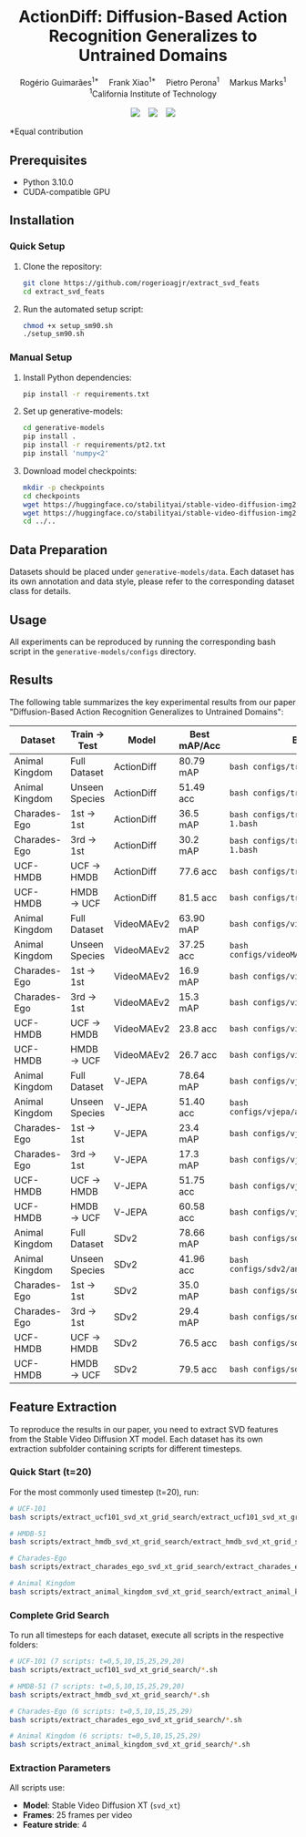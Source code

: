 <h1 align='center'>ActionDiff: Diffusion-Based Action Recognition Generalizes to Untrained Domains</h1>
<div align='center'>
    Rogério Guimarães<sup>1*</sup> 
    Frank Xiao<sup>1*</sup> 
    Pietro Perona<sup>1</sup> 
    Markus Marks<sup>1</sup>
  </div>
  <div align='center'>
    <sup>1</sup>California Institute of Technology
  </div>
  <br>
  <div align="center">
    <a href="https://vision.caltech.edu/actiondiff/"><img src="https://img.shields.io/static/v1?label=Project&message=Page&color=purple"></a>  
    <a href="https://arxiv.org/pdf/2509.08908"><img src="https://img.shields.io/static/v1?label=Paper&message=ArXiv&color=red&logo=arxiv"></a>  
    <a href="https://github.com/frankyaoxiao/ActionDiff"><img src="https://img.shields.io/static/v1?label=Code&message=GitHub&color=blue&logo=github"></a>
  </div>

*Equal contribution


## Prerequisites
- Python 3.10.0
- CUDA-compatible GPU

## Installation

### Quick Setup

1. Clone the repository:
   ```bash
   git clone https://github.com/rogerioagjr/extract_svd_feats
   cd extract_svd_feats
   ```

2. Run the automated setup script:
   ```bash
   chmod +x setup_sm90.sh
   ./setup_sm90.sh
   ```

### Manual Setup
1. Install Python dependencies:
   ```bash
   pip install -r requirements.txt
   ```

2. Set up generative-models:
   ```bash
   cd generative-models
   pip install .
   pip install -r requirements/pt2.txt
   pip install 'numpy<2'
   ```

3. Download model checkpoints:
   ```bash
   mkdir -p checkpoints
   cd checkpoints
   wget https://huggingface.co/stabilityai/stable-video-diffusion-img2vid/resolve/main/svd.safetensors
   wget https://huggingface.co/stabilityai/stable-video-diffusion-img2vid-xt/resolve/main/svd_xt.safetensors
   cd ../..
   ```

## Data Preparation

Datasets should be placed under `generative-models/data`. Each dataset has its own annotation and data style, please refer to the corresponding dataset class for details.

## Usage

All experiments can be reproduced by running the corresponding bash script in the `generative-models/configs` directory.

## Results

The following table summarizes the key experimental results from our paper "Diffusion-Based Action Recognition Generalizes to Untrained Domains":

| Dataset | Train → Test | Model | Best mAP/Acc | Bash Command |
|---------|--------------|-------|--------------|---------------|
| Animal Kingdom | Full Dataset | ActionDiff | 80.79 mAP | `bash configs/transformergrid/ak.bash` |
| Animal Kingdom | Unseen Species | ActionDiff | 51.49 acc | `bash configs/transformergrid/akunseen.bash` |
| Charades-Ego | 1st → 1st | ActionDiff | 36.5 mAP | `bash configs/transformergrid/charades1-1.bash` |
| Charades-Ego | 3rd → 1st | ActionDiff | 30.2 mAP | `bash configs/transformergrid/charades3-1.bash` |
| UCF-HMDB | UCF → HMDB | ActionDiff | 77.6 acc | `bash configs/transformergrid/ucfhmdb.bash` |
| UCF-HMDB | HMDB → UCF | ActionDiff | 81.5 acc | `bash configs/transformergrid/hmdbucf.bash` |
| Animal Kingdom | Full Dataset | VideoMAEv2 | 63.90 mAP | `bash configs/videoMAE/animalkingdom.bash` |
| Animal Kingdom | Unseen Species | VideoMAEv2 | 37.25 acc | `bash configs/videoMAE/animalkingdom_unseen.bash` |
| Charades-Ego | 1st → 1st | VideoMAEv2 | 16.9 mAP | `bash configs/videoMAE/charades1-1.bash` |
| Charades-Ego | 3rd → 1st | VideoMAEv2 | 15.3 mAP | `bash configs/videoMAE/charades3-1.bash` |
| UCF-HMDB | UCF → HMDB | VideoMAEv2 | 23.8 acc | `bash configs/videoMAE/ucfhmdb.bash` |
| UCF-HMDB | HMDB → UCF | VideoMAEv2 | 26.7 acc | `bash configs/videoMAE/hmdbucf.bash` |
| Animal Kingdom | Full Dataset | V-JEPA | 78.64 mAP | `bash configs/vjepa/animalkingdom.bash` |
| Animal Kingdom | Unseen Species | V-JEPA | 51.40 acc | `bash configs/vjepa/animalkingdom_unseen.bash` |
| Charades-Ego | 1st → 1st | V-JEPA | 23.4 mAP | `bash configs/vjepa/charades1-1.bash` |
| Charades-Ego | 3rd → 1st | V-JEPA | 17.3 mAP | `bash configs/vjepa/charades3-1.bash` |
| UCF-HMDB | UCF → HMDB | V-JEPA | 51.75 acc | `bash configs/vjepa/ucfhmdb.bash` |
| UCF-HMDB | HMDB → UCF | V-JEPA | 60.58 acc | `bash configs/vjepa/hmdbucf.bash` |
| Animal Kingdom | Full Dataset | SDv2 | 78.66 mAP | `bash configs/sdv2/animalkingdom.bash` |
| Animal Kingdom | Unseen Species | SDv2 | 41.96 acc | `bash configs/sdv2/animalkingdom_unseen.bash` |
| Charades-Ego | 1st → 1st | SDv2 | 35.0 mAP | `bash configs/sdv2/charades1-1.bash` |
| Charades-Ego | 3rd → 1st | SDv2 | 29.4 mAP | `bash configs/sdv2/charades3-1.bash` |
| UCF-HMDB | UCF → HMDB | SDv2 | 76.5 acc | `bash configs/sdv2/ucfhmdb.bash` |
| UCF-HMDB | HMDB → UCF | SDv2 | 79.5 acc | `bash configs/sdv2/hmdbucf.bash` |


## Feature Extraction

To reproduce the results in our paper, you need to extract SVD features from the Stable Video Diffusion XT model. Each dataset has its own extraction subfolder containing scripts for different timesteps.

### Quick Start (t=20)

For the most commonly used timestep (t=20), run:

```bash
# UCF-101
bash scripts/extract_ucf101_svd_xt_grid_search/extract_ucf101_svd_xt_grid_search_7.sh

# HMDB-51  
bash scripts/extract_hmdb_svd_xt_grid_search/extract_hmdb_svd_xt_grid_search_7.sh

# Charades-Ego
bash scripts/extract_charades_ego_svd_xt_grid_search/extract_charades_ego_svd_xt_grid_search_7.sh

# Animal Kingdom
bash scripts/extract_animal_kingdom_svd_xt_grid_search/extract_animal_kingdom_svd_xt_grid_search_7.sh
```

### Complete Grid Search

To run all timesteps for each dataset, execute all scripts in the respective folders:

```bash
# UCF-101 (7 scripts: t=0,5,10,15,25,29,20)
bash scripts/extract_ucf101_svd_xt_grid_search/*.sh

# HMDB-51 (7 scripts: t=0,5,10,15,25,29,20)
bash scripts/extract_hmdb_svd_xt_grid_search/*.sh

# Charades-Ego (6 scripts: t=0,5,10,15,25,29)
bash scripts/extract_charades_ego_svd_xt_grid_search/*.sh

# Animal Kingdom (6 scripts: t=0,5,10,15,25,29)
bash scripts/extract_animal_kingdom_svd_xt_grid_search/*.sh
```

### Extraction Parameters

All scripts use:
- **Model**: Stable Video Diffusion XT (`svd_xt`)
- **Frames**: 25 frames per video
- **Feature stride**: 4





